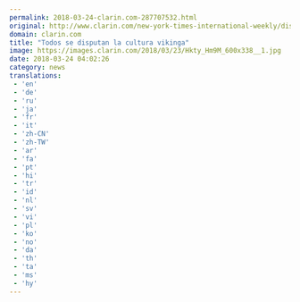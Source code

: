```yaml
---
permalink: 2018-03-24-clarin.com-287707532.html
original: http://www.clarin.com/new-york-times-international-weekly/disputan-cultura-vikinga_0_rJ421Czqz.html
domain: clarin.com
title: "Todos se disputan la cultura vikinga"
image: https://images.clarin.com/2018/03/23/Hkty_Hm9M_600x338__1.jpg
date: 2018-03-24 04:02:26
category: news
translations: 
 - 'en'
 - 'de'
 - 'ru'
 - 'ja'
 - 'fr'
 - 'it'
 - 'zh-CN'
 - 'zh-TW'
 - 'ar'
 - 'fa'
 - 'pt'
 - 'hi'
 - 'tr'
 - 'id'
 - 'nl'
 - 'sv'
 - 'vi'
 - 'pl'
 - 'ko'
 - 'no'
 - 'da'
 - 'th'
 - 'ta'
 - 'ms'
 - 'hy'
---
```


